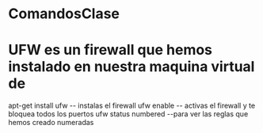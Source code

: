 # ComandosClase
# UFW es un firewall que hemos instalado en nuestra maquina virtual de 
apt-get install ufw     -- instalas el firewall
ufw enable              -- activas el firewall y te bloquea todos los puertos
ufw status numbered     --para ver las reglas que hemos creado numeradas
